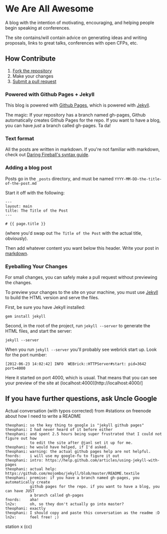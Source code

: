 # We Are All Awesome

A blog with the intention of motivating, encouraging, and helping people begin speaking at conferences.

The site contains/will contain advice on generating ideas and writing proposals, links to great talks, conferences with open CFPs, etc.

## How Contribute

1. [Fork the repository](https://help.github.com/articles/fork-a-repo)
2. Make your changes
3. [Submit a pull request](https://help.github.com/articles/using-pull-requests)

### Powered with Github Pages + Jekyll

This blog is powered with [Github Pages](https://help.github.com/articles/using-jekyll-with-pages), which is powered with [Jekyll](https://github.com/mojombo/jekyll/blob/master/README.textile).

The magic: If your repository has a branch named gh-pages, Github automatically creates Github Pages for the repo. If you want to have a blog, you can have *just* a branch called gh-pages. Ta da!

### Text format

All the posts are written in markdown. If you're not familiar with markdown, check out [Daring Fireball's syntax guide](http://daringfireball.net/projects/markdown/syntax).

### Adding a blog post

Posts go in the `_posts` directory, and must be named `YYYY-MM-DD-the-title-of-the-post.md`

Start it off with the following:

```
---
layout: main
title: The Title of the Post
---

# {{ page.title }}
```

(where you'd swap out `The Title of the Post` with the actual title, obviously).

Then add whatever content you want below this header. Write your post in [markdown](http://daringfireball.net/projects/markdown/syntax).

### Eyeballing Your Changes

For small changes, you can safely make a pull request without previewing the changes.

To preview your changes to the site on your machine, you must use [Jekyll](https://github.com/mojombo/jekyll/blob/master/README.textile) to build the HTML version and serve the files.

First, be sure you have Jekyll installed:

    gem install jekyll

Second, in the root of the project, run `jekyll --server` to generate the HTML files, and start the server:

    jekyll --server

When you run `jekyll --server` you'll probably see webrick start up. Look for the port number:

    [2012-06-23 14:02:42] INFO  WEBrick::HTTPServer#start: pid=3642 port=4000

Here it started on port 4000, which is usual. That means that you can see your preview of the site at (localhost:4000)[http://localhost:4000/]

## If you have further questions, ask Uncle Google

Actual conversation (with typos corrected) from #stationx on freenode about how I need to write a README

    theophani: so the key thing to google is "jekyll github pages"
    theophani: I had never heard of it before either
    theophani: and spent 2.5 hours being super frustrated that I could not figure out how
               to edit the site after @janl set it up for me.
    theophani: he would have helped, if I'd asked.
    theophani: warning: the actual github pages help are not helpful.
    fnords:    i will use my google-fu to figure it out
    theophani: intro: https://help.github.com/articles/using-jekyll-with-pages
    theophani: actual help: https://github.com/mojombo/jekyll/blob/master/README.textile
    theophani: premise: if you have a branch named gh-pages, you automatically create
               github pages for the repo. if you want to have a blog, you can have JUST
               a branch called gh-pages
    fnords:    aha!
    ln2v:      oh, so they don't actually go into master?
    theophani: exactly
    theophani: I should copy and paste this conversation as the readme :D
    ln2v:      feel free! ;)

station x (cc)
